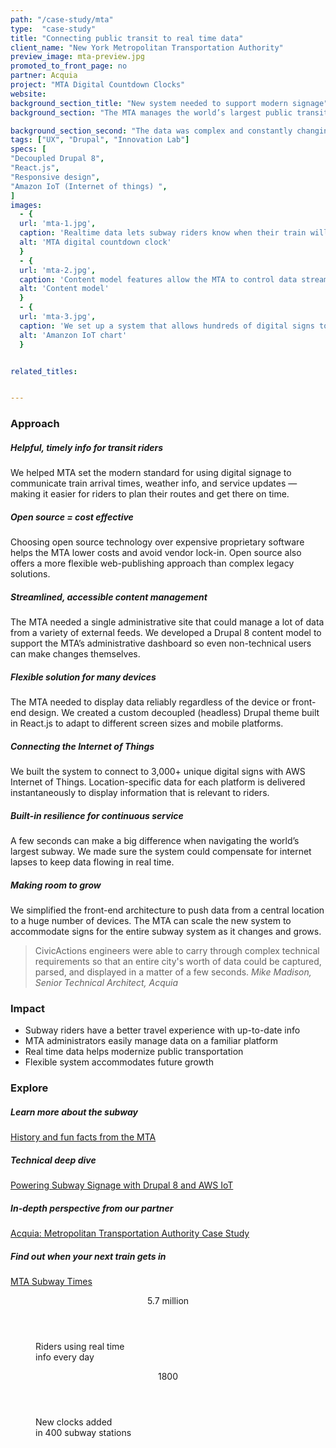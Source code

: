 ```yaml
---
path: "/case-study/mta"
type:  "case-study"
title: "Connecting public transit to real time data"
client_name: "New York Metropolitan Transportation Authority"
preview_image: mta-preview.jpg
promoted_to_front_page: no
partner: Acquia
project: "MTA Digital Countdown Clocks"
website: 
background_section_title: "New system needed to support modern signage"
background_section: "The MTA manages the world’s largest public transit system, helping over 11 million passengers get around New York City every day. Subway riders rely on the MTA’s website for travel information to help them know when their train will arrive. The agency needed a way to display information from their website on digital signs in subway stations and platforms. " 

background_section_second: "The data was complex and constantly changing, representing a massive network of trains, tracks, and stations — which needed to display reliably and in real time to keep riders informed. Acquia and CivicActions worked with MTA to extend the agency’s existing Drupal CMS to a network of devices using Amazon’s Internet of Things (IoT)."
tags: ["UX", "Drupal", "Innovation Lab"]
specs: [
"Decoupled Drupal 8",
"React.js",
"Responsive design", 
"Amazon IoT (Internet of things) ", 
]
images:
  - {
  url: 'mta-1.jpg', 
  caption: 'Realtime data lets subway riders know when their train will arrive.', 
  alt: 'MTA digital countdown clock'
  }
  - {
  url: 'mta-2.jpg', 
  caption: 'Content model features allow the MTA to control data streams across the subway system', 
  alt: 'Content model'
  }
  - {
  url: 'mta-3.jpg', 
  caption: 'We set up a system that allows hundreds of digital signs to receive data simultaneously', 
  alt: 'Amanzon IoT chart'
  }


related_titles:


---
```


### Approach

##### Helpful, timely info for transit riders
We helped MTA set the modern standard for using digital signage to communicate train arrival times, weather info, and service updates — making it easier for riders to plan their routes and get there on time. 

##### Open source = cost effective
Choosing open source technology over expensive proprietary software helps the MTA lower costs and avoid vendor lock-in. Open source also offers a more flexible web-publishing approach than complex legacy solutions.

##### Streamlined, accessible content management
The MTA needed a single administrative site that could manage a lot of data from a variety of external feeds. We developed a Drupal 8 content model to support the MTA’s administrative dashboard so even non-technical users can make changes themselves.

##### Flexible solution for many devices
The MTA needed to display data reliably regardless of the device or front-end design. We created a custom decoupled (headless) Drupal theme built in React.js to adapt to different screen sizes and mobile platforms. 

##### Connecting the Internet of Things
We built the system to connect to 3,000+ unique digital signs with AWS Internet of Things. Location-specific data for each platform is delivered instantaneously to display information that is relevant to riders. 

##### Built-in resilience for continuous service
A few seconds can make a big difference when navigating the world’s largest subway. We made sure the system could compensate for internet lapses to keep data flowing in real time. 

##### Making room to grow
We simplified the front-end architecture to push data from a central location to a huge number of devices. The MTA can scale the new system to accommodate signs for the entire subway system as it changes and grows. 

<blockquote>
CivicActions engineers were able to carry through complex technical requirements so that an entire city's worth of data could be captured, parsed, and displayed in a matter of a few seconds.
<cite>Mike Madison, Senior Technical Architect, Acquia </cite>
</blockquote>

### Impact
* Subway riders have a better travel experience with up-to-date info
* MTA administrators easily manage data on a familiar platform
* Real time data helps modernize public transportation 
* Flexible system accommodates future growth


### Explore
##### Learn more about the subway
[History and fun facts from the MTA](http://web.mta.info/countdwn_clocks.htm)

##### Technical deep dive
[Powering Subway Signage with Drupal 8 and AWS IoT](https://dev.acquia.com/blog/using-drupal-8-and-aws-iot-to-power-digital-signage-for-new-yorks-subway-system/01/10/2018/20051)

##### In-depth perspective from our partner
[Acquia: Metropolitan Transportation Authority Case Study](https://www.acquia.com/resources/case-study/mta)

##### Find out when your next train gets in
[MTA Subway Times](http://subwaytime.mta.info/)

<figure>
  <div> 
    <header>5.7 million</header>
    <p>Riders using real time<br>info every day<p>
  </div>
  <div> 
      <header>1800</header>
      <p>New clocks added<br>in 400 subway stations<p>
  </div>
</figure>
